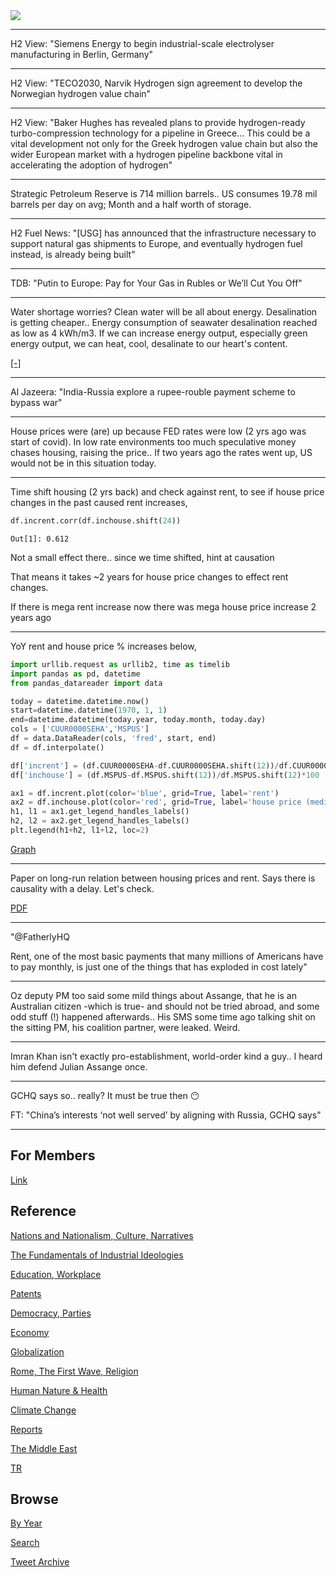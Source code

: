 <img src="https://drive.google.com/uc?export=view&id=1B2wf9R7AMH1d7Vw6e2mucLbIQ5NSjir7"/>

---

H2 View: "Siemens Energy to begin industrial-scale electrolyser
manufacturing in Berlin, Germany"

---

H2 View: "TECO2030, Narvik Hydrogen sign agreement to develop the
Norwegian hydrogen value chain"

---

H2 View: "Baker Hughes has revealed plans to provide hydrogen-ready
turbo-compression technology for a pipeline in Greece... This could be
a vital development not only for the Greek hydrogen value chain but
also the wider European market with a hydrogen pipeline backbone vital
in accelerating the adoption of hydrogen"

---

Strategic Petroleum Reserve is 714 million barrels.. US consumes 19.78
mil barrels per day on avg; Month and a half worth of storage.

---

H2 Fuel News: "[USG] has announced that the infrastructure necessary
to support natural gas shipments to Europe, and eventually hydrogen
fuel instead, is already being built"

---

TDB: "Putin to Europe: Pay for Your Gas in Rubles or We’ll Cut You Off"

---

Water shortage worries? Clean water will be all about
energy. Desalination is getting cheaper.. Energy consumption of
seawater desalination reached as low as 4 kWh/m3. If we can increase
energy output, especially green energy output, we can heat, cool,
desalinate to our heart's content.

[[-]](https://en.wikipedia.org/wiki/Desalination#Energy_consumption)

---

Al Jazeera: "India-Russia explore a rupee-rouble payment scheme to bypass war"

---

House prices were (are) up because FED rates were low (2 yrs ago was
start of covid). In low rate environments too much speculative money
chases housing, raising the price.. If two years ago the rates went
up, US would not be in this situation today.

---

Time shift housing (2 yrs back) and check against rent, to see if
house price changes in the past caused rent increases,

```python
df.incrent.corr(df.inchouse.shift(24))
```

```text
Out[1]: 0.612
```

Not a small effect there.. since we time shifted, hint at causation

That means it takes ~2 years for house price changes to effect rent changes.

If there is mega rent increase now there was mega house price increase
2 years ago

---

YoY rent and house price % increases below,

```python
import urllib.request as urllib2, time as timelib
import pandas as pd, datetime
from pandas_datareader import data

today = datetime.datetime.now()
start=datetime.datetime(1970, 1, 1)
end=datetime.datetime(today.year, today.month, today.day)
cols = ['CUUR0000SEHA','MSPUS']
df = data.DataReader(cols, 'fred', start, end)
df = df.interpolate()

df['incrent'] = (df.CUUR0000SEHA-df.CUUR0000SEHA.shift(12))/df.CUUR0000SEHA.shift(12)*100
df['inchouse'] = (df.MSPUS-df.MSPUS.shift(12))/df.MSPUS.shift(12)*100

ax1 = df.incrent.plot(color='blue', grid=True, label='rent')
ax2 = df.inchouse.plot(color='red', grid=True, label='house price (median)',secondary_y=True)
h1, l1 = ax1.get_legend_handles_labels()
h2, l2 = ax2.get_legend_handles_labels()
plt.legend(h1+h2, l1+l2, loc=2)
```

[Graph](https://pbs.twimg.com/media/FPM5z4wWQAAr9eg?format=png&name=small)

---

Paper on long-run relation between housing prices and rent. Says there
is causality with a delay. Let's check.

[PDF](https://www.federalreserve.gov/pubs/feds/2004/200450/200450pap.pdf)

---

"@FatherlyHQ

Rent, one of the most basic payments that many millions of Americans
have to pay monthly, is just one of the things that has exploded in
cost lately"

---

Oz deputy PM too said some mild things about Assange, that he is an
Australian citizen -which is true- and should not be tried abroad, and
some odd stuff (!) happened afterwards.. His SMS some time ago talking
shit on the sitting PM, his coalition partner, were leaked. Weird.

---

Imran Khan isn't exactly pro-establishment, world-order kind a guy.. I
heard him defend Julian Assange once.

---

GCHQ says so.. really? It must be true then 😶

FT: "China’s interests ‘not well served’ by aligning with Russia, GCHQ says"

---

## For Members

[Link](https://thirdwave-members.herokuapp.com)

## Reference

[Nations and Nationalism, Culture, Narratives](/2013/02/nations-and-nationalism.md)

[The Fundamentals of Industrial Ideologies](/2011/04/fundamentals-of-industrial-ideologies.md)

[Education, Workplace](2017/09/education-workplace.md)

[Patents](/2018/09/patents.md)

[Democracy, Parties](/2016/11/democracy.md)

[Economy](/2018/05/economy.md)

[Globalization](/2018/09/globalization.md)

[Rome, The First Wave, Religion](/2017/12/rome.md)

[Human Nature & Health](/2020/07/human-nature.md)

[Climate Change](/2018/12/climate.md)

[Reports](/2019/05/reports.md)

[The Middle East](/2019/07/middleeast.md)

[TR](../tr)

## Browse

[By Year](years.md)

[Search](search.html)

[Tweet Archive](/tweets/README.md)


